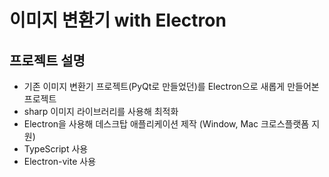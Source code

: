 # 이미지 변환기 with Electron

## 프로젝트 설명
- 기존 이미지 변환기 프로젝트(PyQt로 만들었던)를 Electron으로 새롭게 만들어본 프로젝트
- sharp 이미지 라이브러리를 사용해 최적화
- Electron을 사용해 데스크탑 애플리케이션 제작 (Window, Mac 크로스플랫폼 지원)
- TypeScript 사용
- Electron-vite 사용